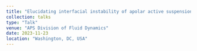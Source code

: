 ```yaml
---
title: "Elucidating interfacial instability of apolar active suspensions"
collection: talks
type: "Talk"
venue: "APS Division of Fluid Dynamics"
date: 2023-11-23
location: "Washington, DC, USA"
---
```


